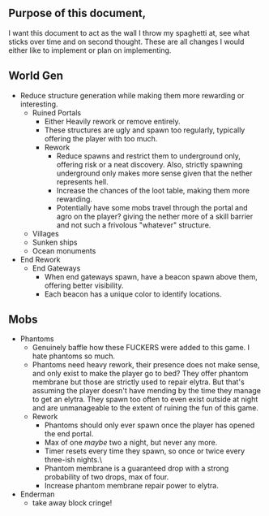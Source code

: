 ## Purpose of this document,
I want this document to act as the wall I throw my spaghetti at, see what sticks over time and on second thought. These are all changes I would either like to implement or plan on implementing.

## World Gen
- Reduce structure generation while making them more rewarding or interesting.
    - Ruined Portals
	    - Either Heavily rework or remove entirely.
		- These structures are ugly and spawn too regularly, typically offering the player with too much.
		- Rework
			- Reduce spawns and restrict them to underground only, offering risk or a neat discovery. Also, strictly spawning underground only makes more sense given that the nether represents hell.
			- Increase the chances of the loot table, making them more rewarding.
			- Potentially have some mobs travel through the portal and agro on the player? giving the nether more of a skill barrier and not such a frivolous "whatever" structure.
	- Villages
	- Sunken ships
	- Ocean monuments
- End Rework
	- End Gateways
		- When end gateways spawn, have a beacon spawn above them, offering better visibility.
		- Each beacon has a unique color to identify locations. 
        
## Mobs
- Phantoms
	- Genuinely baffle how these FUCKERS were added to this game. I hate phantoms so much.
	- Phantoms need heavy rework, their presence does not make sense, and only exist to make the player go to bed? They offer phantom membrane but those are strictly used to repair elytra. But that's assuming the player doesn't have mending by the time they manage to get an elytra. They spawn too often to even exist outside at night and are unmanageable to the extent of ruining the fun of this game.
	- Rework
		- Phantoms should only ever spawn once the player has opened the end portal.
		- Max of one *maybe* two a night, but never any more.
		- Timer resets every time they spawn, so once or twice every three-ish nights.\
		- Phantom membrane is a guaranteed drop with a strong probability of two drops, max of four.
		- Increase phantom membrane repair power to elytra.
- Enderman
	- take away block cringe!